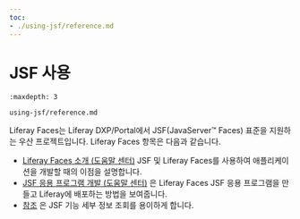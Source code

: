 ```yaml
---
toc:
- ./using-jsf/reference.md
---
```

# JSF 사용

```{toctree}
:maxdepth: 3

using-jsf/reference.md
```

Liferay Faces는 Liferay DXP/Portal에서 JSF(JavaServer&#8482; Faces) 표준을 지원하는 우산 프로젝트입니다. Liferay Faces 항목은 다음과 같습니다.

* [Liferay Faces 소개 \(도움말 센터\)](https://help.liferay.com/hc/ko/articles/360017902792-Introduction-to-Liferay-Faces) JSF 및 Liferay Faces를 사용하여 애플리케이션을 개발할 때의 이점을 설명합니다.
* [JSF 응용 프로그램 개발 \(도움말 센터\)](https://help.liferay.com/hc/ko/articles/360029069451-Developing-a-JSF-Portlet-Application) 은 Liferay Faces JSF 응용 프로그램을 만들고 Liferay에 배포하는 방법을 보여줍니다.
* [참조](./using-jsf/reference.md) 은 JSF 기능 세부 정보 조회를 용이하게 합니다.